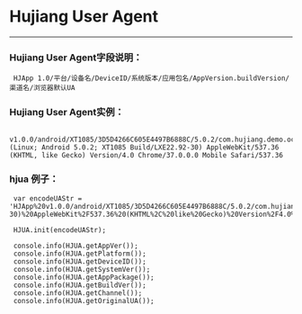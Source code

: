 # Hujiang User Agent

---

### Hujiang User Agent字段说明：

	 HJApp 1.0/平台/设备名/DeviceID/系统版本/应用包名/AppVersion.buildVersion/渠道名/浏览器默认UA

### Hujiang User Agent实例：
	 v1.0.0/android/XT1085/3D5D4266C605E4497B6888C/5.0.2/com.hujiang.demo.ocsplayerdownloaddemo/1.0.1/from360/Mozilla/5.0 (Linux; Android 5.0.2; XT1085 Build/LXE22.92-30) AppleWebKit/537.36 (KHTML, like Gecko) Version/4.0 Chrome/37.0.0.0 Mobile Safari/537.36

### hjua 例子：

	 var encodeUAStr = 'HJApp%20v1.0.0/android/XT1085/3D5D4266C605E4497B6888C/5.0.2/com.hujiang.demo.ocsplayerdownloaddemo/1.0.1/from360/Mozilla%2F5.0%20(Linux%3B%20Android%205.0.2%3B%20XT1085%20Build%2FLXE22.92-30)%20AppleWebKit%2F537.36%20(KHTML%2C%20like%20Gecko)%20Version%2F4.0%20Chrome%2F37.0.0.0%20Mobile%20Safari%2F537.36';

	 HJUA.init(encodeUAStr);

	 console.info(HJUA.getAppVer());
	 console.info(HJUA.getPlatform());
	 console.info(HJUA.getDeviceID());
	 console.info(HJUA.getSystemVer());
	 console.info(HJUA.getAppPackage());
	 console.info(HJUA.getBuildVer());
	 console.info(HJUA.getChannel());
	 console.info(HJUA.getOriginalUA());